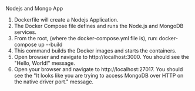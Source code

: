 Nodejs and Mongo App

1. Dockerfile will create a Nodejs Application.
2. The Docker Compose file defines and runs the Node.js and MongoDB services.
3. From the root, (where the docker-compose.yml file is), run: docker-compose up --build
4. This command builds the Docker images and starts the containers.
5. Open browser and navigate to http://localhost:3000. You should see the "Hello, World!" message.
6. Open your browser and navigate to http://localhost:27017. You should see the "It looks like you are trying to access MongoDB over HTTP on the native driver port." message.